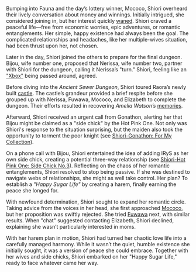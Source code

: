 <!-- title: Shiori Nyavella -->
<!-- status: Alive -->

Bumping into Fauna and the day’s lottery winner, Mococo, Shiori overheard their lively conversation about money and winnings. Initially intrigued, she considered joining in, but her interest quickly [waned](https://www.youtube.com/live/BlDRaNhYZxk?feature=shared&t=443). Shiori craved a peaceful life—free from economic worries, epic adventures, or romantic entanglements. Her simple, happy existence had always been the goal. The complicated relationships and headaches, like her multiple-wives situation, had been thrust upon her, not chosen.

Later in the day, Shiori joined the others to prepare for the final dungeon. Bijou, wife number one, proposed that Nerissa, wife number two, partner with Shiori for the dungeon, calling it Nerissa’s "turn." Shiori, feeling like an ["Xbox"](https://www.youtube.com/live/BlDRaNhYZxk?feature=shared&t=1972) being passed around, agreed.

Before diving into the _Ancient Sewer Dungeon_, Shiori toured Raora’s newly built [castle](https://www.youtube.com/live/BlDRaNhYZxk?feature=shared&t=2112). The castle’s grandeur provided a brief respite before she grouped up with Nerissa, Fuwawa, Mococo, and Elizabeth to complete the dungeon. Their efforts resulted in recovering _Amelia Watson’s_ [memories](https://www.youtube.com/live/BlDRaNhYZxk?feature=shared&t=5872).

Afterward, Shiori received an urgent call from Gonathon, alerting her that Bijou might be claimed as a "side chick" by the Hot Pink One. Not only was Shiori's response to the situation surprising, but the maiden also took the opportunity to torment the poor knight (see [Shiori-Gonathon: For My Collection](#edge:gigi-shiori)).

On a phone call with Bijou, Shiori entertained the idea of adding IRyS as her own side chick, creating a potential three-way relationship (see [Shiori-Hot Pink One: Side Chick No.3](#edge:shiori-irys)). Reflecting on the chaos of her romantic entanglements, Shiori resolved to stop being passive. If she was destined to navigate webs of relationships, she might as well take control. Her plan? To establish a _"Happy Sugar Life"_ by creating a harem, finally earning the peace she longed for.

With newfound determination, Shiori sought to expand her romantic circle. Taking advice from the voices in her head, she first approached [Mococo](https://www.youtube.com/live/BlDRaNhYZxk?feature=shared&t=8479), but her proposition was swiftly rejected. She tried [Fuwawa](https://www.youtube.com/live/BlDRaNhYZxk?feature=shared&t=8620) next, with similar results. When "chat" suggested contacting Elizabeth, Shiori declined, explaining she wasn’t particularly interested in moms.

With her harem plan in motion, Shiori had turned her chaotic love life into a carefully managed harmony. While it wasn’t the quiet, humble existence she initially sought, it was a version of peace she could embrace. Together with her wives and side chicks, Shiori embarked on her "Happy Sugar Life," ready to face whatever came her way.
